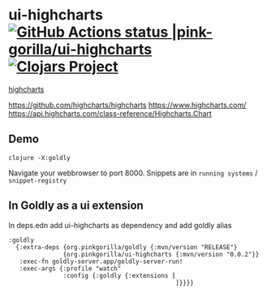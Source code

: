 # ui-highcharts [![GitHub Actions status |pink-gorilla/ui-highcharts](https://github.com/pink-gorilla/ui-highcharts/workflows/CI/badge.svg)](https://github.com/pink-gorilla/ui-highcharts/actions?workflow=CI)[![Clojars Project](https://img.shields.io/clojars/v/org.pinkgorilla/ui-highcharts.svg)](https://clojars.org/org.pinkgorilla/ui-highcharts)

[highcharts](https://www.highcharts.com)


https://github.com/highcharts/highcharts
https://www.highcharts.com/
https://api.highcharts.com/class-reference/Highcharts.Chart

## Demo

```
clojure -X:goldly
```

Navigate your webbrowser to port 8000. 
Snippets are in `running systems` / `snippet-registry`

## In Goldly as a ui extension

In deps.edn add ui-highcharts as dependency and add goldly alias

```
:goldly
  {:extra-deps {org.pinkgorilla/goldly {:mvn/version "RELEASE"}
               {org.pinkgorilla/ui-highcharts {:mvn/version "0.0.2"}}
   :exec-fn goldly-server.app/goldly-server-run!
   :exec-args {:profile "watch"
               :config {:goldly {:extensions [
                                              ]}}}}
```




